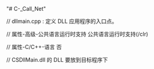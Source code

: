 "# C-_Call_Net" 

// dllmain.cpp : 定义 DLL 应用程序的入口点。  

// 属性-高级-公共语言运行时支持  公共语言运行时支持(/clr)  

// 属性-C/C++-语言  否  

// CSDllMain.dll 的 DLL 要放到目标程序下
